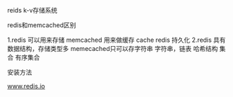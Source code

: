  
 reids k-v存储系统
 
 
 redis和memcached区别
 
  1.redis 可以用来存储 memcached 用来做缓存 cache
  redis 持久化
  2.redis 具有数据结构，存储类型多  memecached只可以存字符串
  字符串，链表 哈希结构 集合 有序集合
  
 安装方法
 
 www.redis.io
 
